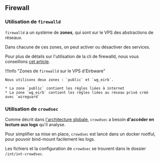 ## Firewall

### Utilisation de `firewalld`

`firewalld` a un système de **zones**, qui sont sur le VPS des abstractions de
réseaux.

Dans chacune de ces zones, on peut activer ou désactiver des services.

Pour plus de détails sur l'utilisation de la cli de firewalld, nous vous
conseillons [cet article](https://www.redhat.com/en/blog/beginners-guide-firewalld).

!!!info "Zones de `firewalld` sur le VPS d'Eirbware"

    Nous utilisons deux zones : `public` et `wg_eirb`.

    * La zone `public` contient les règles liées à internet
    * La zone `wg_eirb` contient les règles liées au réseau privé créé avec `wireguard`


### Utilisation de `crowdsec`

Comme décrit dans [l'architecture globale](architecture.md), `crowdsec` a
besoin **d'accéder en lecture aux logs** qu'il analyse.

Pour simplifier sa mise en place, `crowdsec` est lancé dans un docker rootful,
pour pouvoir bind-mount facilement les logs.

Les fichiers et la configuration de `crowdsec` se trouvent dans le dossier
`/int/int-crowdsec`.
